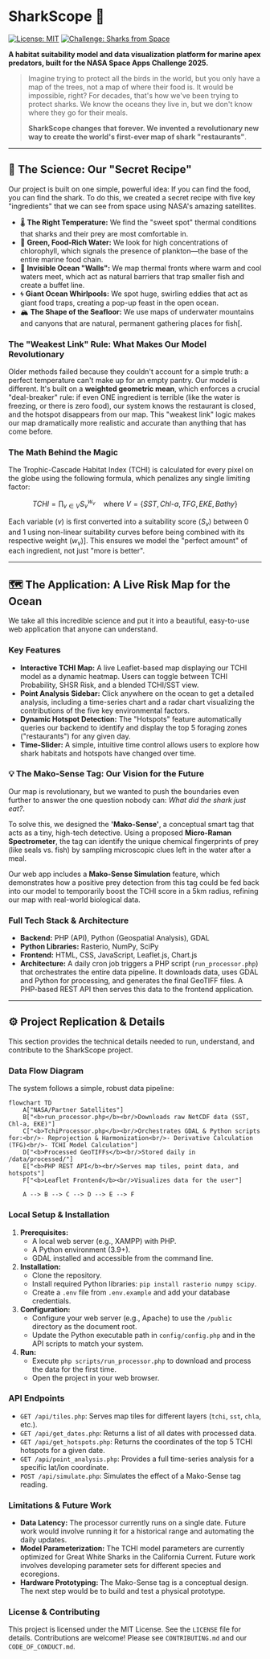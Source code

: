# SharkScope 🦈

[![License: MIT](https://img.shields.io/badge/License-MIT-blue.svg)](https://opensource.org/licenses/MIT)
[![Challenge: Sharks from Space](https://img.shields.io/badge/NASA%20Space%20Apps%20Challenge%202025-Sharks%20from%20Space-brightgreen)](https://www.spaceappschallenge.org/2025/challenges/sharks-from-space/)

**A habitat suitability model and data visualization platform for marine apex predators, built for the NASA Space Apps Challenge 2025.**

> Imagine trying to protect all the birds in the world, but you only have a map of the trees, not a map of where their food is. It would be impossible, right? For decades, that's how we've been trying to protect sharks. We know the oceans they live in, but we don't know where they go for their meals.
>
> **SharkScope changes that forever. We invented a revolutionary new way to create the world's first-ever map of shark "restaurants"**.

---

## 🧪 The Science: Our "Secret Recipe"

Our project is built on one simple, powerful idea: If you can find the food, you can find the shark. To do this, we created a secret recipe with five key "ingredients" that we can see from space using NASA's amazing satellites.

* 🌡️ **The Right Temperature:** We find the "sweet spot" thermal conditions that sharks and their prey are most comfortable in.
* 🌿 **Green, Food-Rich Water:** We look for high concentrations of chlorophyll, which signals the presence of plankton—the base of the entire marine food chain.
* 🧱 **Invisible Ocean "Walls":** We map thermal fronts where warm and cool waters meet, which act as natural barriers that trap smaller fish and create a buffet line.
* 🌀 **Giant Ocean Whirlpools:** We spot huge, swirling eddies that act as giant food traps, creating a pop-up feast in the open ocean.
* 🏔️ **The Shape of the Seafloor:** We use maps of underwater mountains and canyons that are natural, permanent gathering places for fish[.

### The "Weakest Link" Rule: What Makes Our Model Revolutionary

Older methods failed because they couldn't account for a simple truth: a perfect temperature can't make up for an empty pantry. Our model is different. It's built on a **weighted geometric mean**, which enforces a crucial "deal-breaker" rule: if even ONE ingredient is terrible (like the water is freezing, or there is zero food), our system knows the restaurant is closed, and the hotspot disappears from our map. This "weakest link" logic makes our map dramatically more realistic and accurate than anything that has come before.

### The Math Behind the Magic

The Trophic-Cascade Habitat Index (TCHI) is calculated for every pixel on the globe using the following formula, which penalizes any single limiting factor:

$$ TCHI = \prod_{v \in V} S_v^{w_v} \quad \text{where } V = \{SST, Chl\text{-}a, TFG, EKE, Bathy\} $$

Each variable ($v$) is first converted into a suitability score ($S_v$) between 0 and 1 using non-linear suitability curves before being combined with its respective weight ($w_v$)]. This ensures we model the "perfect amount" of each ingredient, not just "more is better".

---

## 🗺️ The Application: A Live Risk Map for the Ocean

We take all this incredible science and put it into a beautiful, easy-to-use web application that anyone can understand.


### **Key Features**
* **Interactive TCHI Map:** A live Leaflet-based map displaying our TCHI model as a dynamic heatmap. Users can toggle between TCHI Probability, SHSR Risk, and a blended TCHI/SST view.
* **Point Analysis Sidebar:** Click anywhere on the ocean to get a detailed analysis, including a time-series chart and a radar chart visualizing the contributions of the five key environmental factors.
* **Dynamic Hotspot Detection:** The "Hotspots" feature automatically queries our backend to identify and display the top 5 foraging zones ("restaurants") for any given day.
* **Time-Slider:** A simple, intuitive time control allows users to explore how shark habitats and hotspots have changed over time.

### 💡 The Mako-Sense Tag: Our Vision for the Future

Our map is revolutionary, but we wanted to push the boundaries even further to answer the one question nobody can: *What did the shark just eat?*.

To solve this, we designed the **'Mako-Sense'**, a conceptual smart tag that acts as a tiny, high-tech detective. Using a proposed **Micro-Raman Spectrometer**, the tag can identify the unique chemical fingerprints of prey (like seals vs. fish) by sampling microscopic clues left in the water after a meal.

Our web app includes a **Mako-Sense Simulation** feature, which demonstrates how a positive prey detection from this tag could be fed back into our model to temporarily boost the TCHI score in a 5km radius, refining our map with real-world biological data.

### **Full Tech Stack & Architecture**
* **Backend:** PHP (API), Python (Geospatial Analysis), GDAL
* **Python Libraries:** Rasterio, NumPy, SciPy
* **Frontend:** HTML, CSS, JavaScript, Leaflet.js, Chart.js
* **Architecture:** A daily cron job triggers a PHP script (`run_processor.php`) that orchestrates the entire data pipeline. It downloads data, uses GDAL and Python for processing, and generates the final GeoTIFF files. A PHP-based REST API then serves this data to the frontend application.


---

## ⚙️ Project Replication & Details

This section provides the technical details needed to run, understand, and contribute to the SharkScope project.

### **Data Flow Diagram**
The system follows a simple, robust data pipeline:

```mermaid
flowchart TD
    A["NASA/Partner Satellites"]
    B["<b>run_processor.php</b><br/>Downloads raw NetCDF data (SST, Chl-a, EKE)"]
    C["<b>TchiProcessor.php</b><br/>Orchestrates GDAL & Python scripts for:<br/>- Reprojection & Harmonization<br/>- Derivative Calculation (TFG)<br/>- TCHI Model Calculation"]
    D["<b>Processed GeoTIFFs</b><br/>Stored daily in /data/processed/"]
    E["<b>PHP REST API</b><br/>Serves map tiles, point data, and hotspots"]
    F["<b>Leaflet Frontend</b><br/>Visualizes data for the user"]

    A --> B --> C --> D --> E --> F
```

### **Local Setup & Installation**
1.  **Prerequisites:**
    * A local web server (e.g., XAMPP) with PHP.
    * A Python environment (3.9+).
    * GDAL installed and accessible from the command line.
2.  **Installation:**
    * Clone the repository.
    * Install required Python libraries: `pip install rasterio numpy scipy`.
    * Create a `.env` file from `.env.example` and add your database credentials.
3.  **Configuration:**
    * Configure your web server (e.g., Apache) to use the `/public` directory as the document root.
    * Update the Python executable path in `config/config.php` and in the API scripts to match your system.
4.  **Run:**
    * Execute `php scripts/run_processor.php` to download and process the data for the first time.
    * Open the project in your web browser.

### **API Endpoints**
* `GET /api/tiles.php`: Serves map tiles for different layers (`tchi`, `sst`, `chla`, etc.).
* `GET /api/get_dates.php`: Returns a list of all dates with processed data.
* `GET /api/get_hotspots.php`: Returns the coordinates of the top 5 TCHI hotspots for a given date.
* `GET /api/point_analysis.php`: Provides a full time-series analysis for a specific lat/lon coordinate.
* `POST /api/simulate.php`: Simulates the effect of a Mako-Sense tag reading.

### **Limitations & Future Work**
* **Data Latency:** The processor currently runs on a single date. Future work would involve running it for a historical range and automating the daily updates.
* **Model Parameterization:** The TCHI model parameters are currently optimized for Great White Sharks in the California Current. Future work involves developing parameter sets for different species and ecoregions.
* **Hardware Prototyping:** The Mako-Sense tag is a conceptual design. The next step would be to build and test a physical prototype.

### **License & Contributing**
This project is licensed under the MIT License. See the `LICENSE` file for details. Contributions are welcome! Please see `CONTRIBUTING.md` and our `CODE_OF_CONDUCT.md`.

```